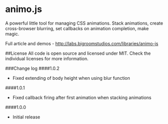 animo.js
========

A powerful little tool for managing CSS animations. Stack animations, create cross-browser blurring, set callbacks on animation completion, make magic.

Full article and demos - http://labs.bigroomstudios.com/libraries/animo-js

##License
All code is open source and licensed under MIT. Check the individual licenses for more information.

###Change log
####1.0.2
* Fixed extending of body height when using blur function

####1.0.1
* Fixed callback firing after first animation when stacking animations

####1.0.0
* Initial release
